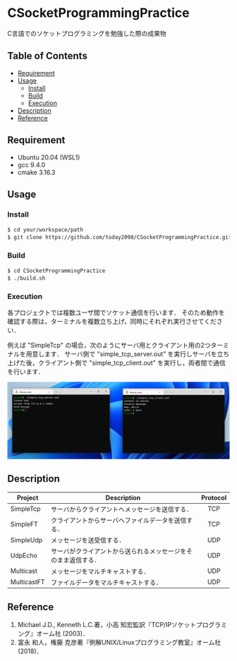 # CSocketProgrammingPractice

C言語でのソケットプログラミングを勉強した際の成果物



## Table of Contents

- [Requirement](#requirement)
- [Usage](#usage)
   - [Install](#install)
   - [Build](#build)
   - [Execution](#execution)
- [Description](#description)
- [Reference](#reference)



<a id="requirement"></a>
## Requirement

- Ubuntu 20.04 (WSL1)
- gcc 9.4.0
- cmake 3.16.3



<a id="usage"></a>
## Usage

<a id="install"></a>
### Install

```bash
$ cd your/workspace/path
$ git clone https://github.com/today2098/CSocketProgrammingPractice.git
```



<a id="build"></a>
### Build

```bash
$ cd CSocketProgrammingPractice
$ ./build.sh
```



<a id="execution"></a>
### Execution

各プロジェクトでは複数ユーザ間でソケット通信を行います．
そのため動作を確認する際は，ターミナルを複数立ち上げ，同時にそれぞれ実行させてください．

例えば "SimpleTcp" の場合，次のようにサーバ用とクライアント用の2つターミナルを用意します．
サーバ側で "simple_tcp_server.out" を実行しサーバを立ち上げた後，クライアント側で "simple_tcp_client.out" を実行し，両者間で通信を行います．

<!-- ![](figure/execution.png) -->

<div align="center">
  <img src="figure/execution.png" width="1000" title="実行の様子">
</div>



<a id="description"></a>
## Description

|Project|Description|Protocol|
|---|---|:---:|
|SimpleTcp|サーバからクライアントへメッセージを送信する．|TCP|
|SimpleFT|クライアントからサーバへファイルデータを送信する．|TCP|
|SimpleUdp|メッセージを送受信する．|UDP|
|UdpEcho|サーバがクライアントから送られるメッセージをそのまま返信する．|UDP|
|Multicast|メッセージをマルチキャストする．|UDP|
|MulticastFT|ファイルデータをマルチキャストする．|UDP|



<a id="reference"></a>
## Reference

1. Michael J.D., Kenneth L.C.著，小高 知宏監訳『TCP/IPソケットプログラミング』オーム社 (2003)．
1. 富永 和人，権藤 克彦著『例解UNIX/Linuxプログラミング教室』オーム社 (2018)．
